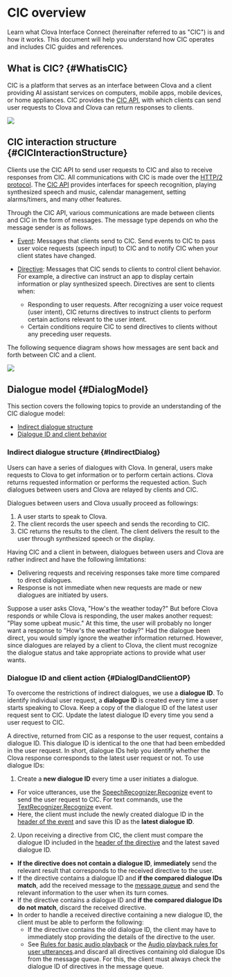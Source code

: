 # CIC overview
Learn what Clova Interface Connect (hereinafter referred to as "CIC") is and how it works. This document will help you understand how CIC operates and includes CIC guides and references.

## What is CIC? {#WhatisCIC}
CIC is a platform that serves as an interface between Clova and a client providing AI assistant services on computers, mobile apps, mobile devices, or home appliances. CIC provides the [CIC API](/CIC/References/CIC_API.md), with which clients can send user requests to Clova and Clova can return responses to clients.

![](/CIC/Resources/Images/CIC_Interaction_Structure.png)

## CIC interaction structure {#CICInteractionStructure}
Clients use the CIC API to send user requests to CIC and also to receive responses from CIC. All communications with CIC is made over the [HTTP/2 protocol](https://tools.ietf.org/html/rfc7540). The [CIC API](/CIC/References/CIC_API.md) provides interfaces for speech recognition, playing synthesized speech and music, calendar management, setting alarms/timers, and many other features.

Through the CIC API, various communications are made between clients and CIC in the form of messages. The message type depends on who the message sender is as follows.

* [Event](/CIC/References/CIC_API.md#Event): Messages that clients send to CIC. Send events to CIC to pass user voice requests (speech input) to CIC and to notify CIC when your client states have changed.

* [Directive](/CIC/References/CIC_API.md#Directive): Messages that CIC sends to clients to control client behavior. For example, a directive can instruct an app to display certain information or play synthesized speech. Directives are sent to clients when:
    * Responding to user requests. After recognizing a user voice request (user intent), CIC returns directives to instruct clients to perform certain actions relevant to the user intent.
    * Certain conditions require CIC to send directives to clients without any preceding user requests.

The following sequence diagram shows how messages are sent back and forth between CIC and a client.

![](/CIC/Resources/Images/CIC_Interaction_Example_in_Sequence_Diagram.png)

## Dialogue model {#DialogModel}
This section covers the following topics to provide an understanding of the CIC dialogue model:

* [Indirect dialogue structure](#IndirectDialog)
* [Dialogue ID and client behavior](#DialogIDandClientOP)

### Indirect dialogue structure {#IndirectDialog}
Users can have a series of dialogues with Clova. In general, users make requests to Clova to get information or to perform certain actions. Clova returns requested information or performs the requested action. Such dialogues between users and Clova are relayed by clients and CIC.

Dialogues between users and Clova usually proceed as followings:

1. A user starts to speak to Clova.
2. The client records the user speech and sends the recording to CIC.
3. CIC returns the results to the client. The client delivers the result to the user through synthesized speech or the display.

Having CIC and a client in between, dialogues between users and Clova are rather indirect and have the following limitations:

* Delivering requests and receiving responses take more time compared to direct dialogues.
* Response is not immediate when new requests are made or new dialogues are initiated by users.

Suppose a user asks Clova, "How's the weather today?" But before Clova responds or while Clova is responding, the user makes another request: "Play some upbeat music." At this time, the user will probably no longer want a response to "How's the weather today?" Had the dialogue been direct, you would simply ignore the weather information returned. However, since dialogues are relayed by a client to Clova, the client must recognize the dialogue status and take appropriate actions to provide what user wants.

### Dialogue ID and client action {#DialogIDandClientOP}

To overcome the restrictions of indirect dialogues, we use a **dialogue ID**. To identify individual user request, a **dialogue ID** is created every time a user starts speaking to Clova. Keep a copy of the dialogue ID of the latest user request sent to CIC. Update the latest dialogue ID every time you send a user request to CIC.

A directive, returned from CIC as a response to the user request, contains a dialogue ID. This dialogue ID is identical to the one that had been embedded in the user request. In short, dialogue IDs help you identify whether the Clova response corresponds to the latest user request or not. To use dialogue IDs:

1. Create a **new dialogue ID** every time a user initiates a dialogue.
  * For voice utterances, use the [SpeechRecognizer.Recognize](/CIC/References/CICInterface/SpeechRecognizer.md) event to send the user request to CIC. For text commands, use the [TextRecognizer.Recognize](/CIC/References/CICInterface/TextRecognizer.md) event.
  * Here, the client must include the newly created dialogue ID in the [header of the event](/CIC/References/CIC_API.md#Event) and save this ID as the **latest dialogue ID**.
2. Upon receiving a directive from CIC, the client must compare the dialogue ID included in the [header of the directive](/CIC/References/CIC_API.md#Directive) and the latest saved dialogue ID.
  * **If the directive does not contain a dialogue ID**, **immediately** send the relevant result that corresponds to the received directive to the user.
  * If the directive contains a dialogue ID and **if the compared dialogue IDs match**, add the received message to the [message queue](/CIC/Guides/Interact_with_CIC.md#ManageMessageQ) and send the relevant information to the user when its turn comes.
  * If the directive contains a dialogue ID and **if the compared dialogue IDs do not match**, discard the received directive.
  * In order to handle a received directive containing a new dialogue ID, the client must be able to perform the following:
    * If the directive contains the old dialogue ID, the client may have to immediately stop providing the details of the directive to the user.
    * See [Rules for basic audio playback](/Design/Design_Guideline_For_Client_Hardware.md#AudioInterruptionRule) or the [Audio playback rules for user utterances](/Design/Design_Guideline_For_Client_Hardware.md#AudioInterruptionRuleForUserUtterance).and discard all directives containing old dialogue IDs from the message queue. For this, the client must always check the dialogue ID of directives in the message queue.
